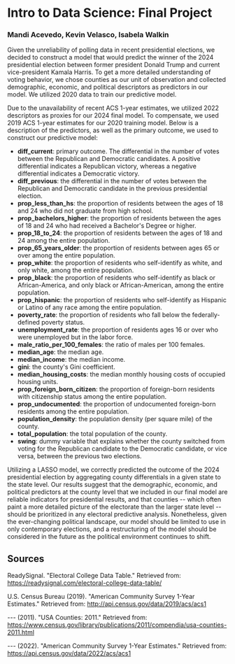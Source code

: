 # Intro to Data Science: Final Project

### Mandi Acevedo, Kevin Velasco, Isabela Walkin

Given the unreliability of polling data in recent presidential elections, we decided to construct a model that would predict the winner of the 2024 presidential election between former president Donald Trump and current vice-president Kamala Harris. To get a more detailed understanding of voting behavior, we chose counties as our unit of observation and collected demographic, economic, and political descriptors as predictors in our model. We utilized 2020 data to train our predictive model.

Due to the unavailability of recent ACS 1-year estimates, we utilized 2022 descriptors as proxies for our 2024 final model. To compensate, we used 2019 ACS 1-year estimates for our 2020 training model. Below is a description of the predictors, as well as the primary outcome, we used to construct our predictive model:

-   **diff_current**: primary outcome. The differential in the number of votes between the Republican and Democratic candidates. A positive differential indicates a Republican victory, whereas a negative differential indicates a Democratic victory.
-   **diff_previous**: the differential in the number of votes between the Republican and Democratic candidate in the previous presidential election.
-   **prop_less_than_hs**: the proportion of residents between the ages of 18 and 24 who did not graduate from high school.
-   **prop_bachelors_higher**: the proportion of residents between the ages of 18 and 24 who had received a Bachelor's Degree or higher.
-   **prop_18_to_24**: the proportion of residents between the ages of 18 and 24 among the entire population.
-   **prop_65_years_older**: the proportion of residents between ages 65 or over among the entire population.
-   **prop_white**: the proportion of residents who self-identify as white, and only white, among the entire population.
-   **prop_black**: the proportion of residents who self-identify as black or African-America, and only black or African-American, among the entire population.
-   **prop_hispanic**: the proportion of residents who self-identify as Hispanic or Latino of any race among the entire population.
-   **poverty_rate**: the proportion of residents who fall below the federally-defined poverty status.
-   **unemployment_rate**: the proportion of residents ages 16 or over who were unemployed but in the labor force.
-   **male_ratio_per_100_females**: the ratio of males per 100 females.
-   **median_age**: the median age.
-   **median_income**: the median income.
-   **gini**: the county's Gini coefficient.
-   **median_housing_costs**: the median monthly housing costs of occupied housing units.
-   **prop_foreign_born_citizen**: the proportion of foreign-born residents with citizenship status among the entire population.
-   **prop_undocumented**: the proportion of undocumented foreign-born residents among the entire population.
-   **population_density**: the population density (per square mile) of the county.
-   **total_population**: the total population of the county.
-   **swing**: dummy variable that explains whether the county switched from voting for the Republican candidate to the Democratic candidate, or vice versa, between the previous two elections.

Utilizing a LASSO model, we correctly predicted the outcome of the 2024 presidential election by aggregating county differentials in a given state to the state level. Our results suggest that the demographic, economic, and political predictors at the county level that we included in our final model are reliable indicators for presidential results, and that counties -- which often paint a more detailed picture of the electorate than the larger state level -- should be prioritized in any electoral predictive analysis. Nonetheless, given the ever-changing political landscape, our model should be limited to use in only contemporary elections, and a restructuring of the model should be considered in the future as the political environment continues to shift.

## Sources

ReadySignal. "Electoral College Data Table." Retrieved from: <https://readysignal.com/electoral-college-data-table/>

U.S. Census Bureau (2019). "American Community Survey 1-Year Estimates." Retrieved from: <http://api.census.gov/data/2019/acs/acs1>

--- (2011). "USA Counties: 2011." Retrieved from: <https://www.census.gov/library/publications/2011/compendia/usa-counties-2011.html>

--- (2022). "American Community Survey 1-Year Estimates." Retrieved from: <https://api.census.gov/data/2022/acs/acs1>
